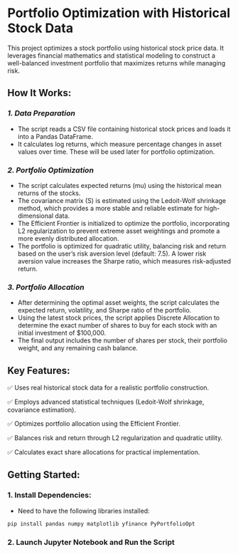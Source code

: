 # **Portfolio Optimization with Historical Stock Data**

This project optimizes a stock portfolio using historical stock price data. It leverages financial mathematics and statistical modeling to construct a well-balanced investment portfolio that maximizes returns while managing risk.

## How It Works:
### *1. Data Preparation*
- The script reads a CSV file containing historical stock prices and loads it into a Pandas DataFrame.
- It calculates log returns, which measure percentage changes in asset values over time. These will be used later for portfolio optimization.

### *2. Portfolio Optimization*
- The script calculates expected returns (mu) using the historical mean returns of the stocks.
- The covariance matrix (S) is estimated using the Ledoit-Wolf shrinkage method, which provides a more stable and reliable estimate for high-dimensional data.
- The Efficient Frontier is initialized to optimize the portfolio, incorporating L2 regularization to prevent extreme asset weightings and promote a more evenly distributed allocation.
- The portfolio is optimized for quadratic utility, balancing risk and return based on the user’s risk aversion level (default: 7.5). A lower risk aversion value increases the Sharpe ratio, which measures risk-adjusted return.

### *3. Portfolio Allocation*
- After determining the optimal asset weights, the script calculates the expected return, volatility, and Sharpe ratio of the portfolio.
- Using the latest stock prices, the script applies Discrete Allocation to determine the exact number of shares to buy for each stock with an initial investment of $100,000.
- The final output includes the number of shares per stock, their portfolio weight, and any remaining cash balance.

## Key Features:

✅ Uses real historical stock data for a realistic portfolio construction.

✅ Employs advanced statistical techniques (Ledoit-Wolf shrinkage, covariance estimation).

✅ Optimizes portfolio allocation using the Efficient Frontier.

✅ Balances risk and return through L2 regularization and quadratic utility.

✅ Calculates exact share allocations for practical implementation.

## Getting Started:

### 1. Install Dependencies:
- Need to have the following libraries installed:
```bash
pip install pandas numpy matplotlib yfinance PyPortfolioOpt
```

### 2. Launch Jupyter Notebook and Run the Script



